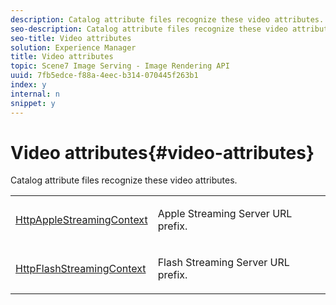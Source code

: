 ```yaml
---
description: Catalog attribute files recognize these video attributes.
seo-description: Catalog attribute files recognize these video attributes.
seo-title: Video attributes
solution: Experience Manager
title: Video attributes
topic: Scene7 Image Serving - Image Rendering API
uuid: 7fb5edce-f88a-4eec-b314-070445f263b1
index: y
internal: n
snippet: y
---
```


# Video attributes{#video-attributes}

Catalog attribute files recognize these video attributes.

<table id="simpletable_1BA1280A92F740549FE4DB8907789F0B"> 
 <tr class="strow"> 
  <td class="stentry"> <p><span class="codeph"> <a href="../../../../../../is-api/image-catalog/image-serving-api-ref/c-image-catalog-reference/c-attributes-reference/r-httpapplestreamingcontext.md#reference-1c3c53b5823c41e98e4d6303e0ac2983" type="reference" format="dita" scope="local"> HttpAppleStreamingContext</a></span> </p></td> 
  <td class="stentry"> <p>Apple Streaming Server URL prefix. </p></td> 
 </tr> 
 <tr class="strow"> 
  <td class="stentry"> <p><span class="codeph"> <a href="../../../../../../is-api/image-catalog/image-serving-api-ref/c-image-catalog-reference/c-attributes-reference/r-httpflashstreamingcontext.md#reference-c540fe87640e41f7a689a14a05ef5c72" type="reference" format="dita" scope="local"> HttpFlashStreamingContext</a> </span> </p></td> 
  <td class="stentry"> <p>Flash Streaming Server URL prefix. </p></td> 
 </tr> 
</table>

